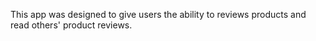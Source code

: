 This app was designed to give users the ability to reviews products and read others' product reviews.